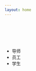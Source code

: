 ```yaml
---
layout: home
---
```

<!--index.md-->

<div class="container head" style="height:70px;">
</div>
<link href="./css/dialog.css" rel="stylesheet">

<div class="container">
	<input type="hidden" id="people_json" value='{"tutor":[{"id":"1","name":"李凤华","img":"./images/lifenghua.jpg","introduce":"李凤华，男，1966年3月出生，中国科学院信息工程研究所研究员、博士生导师，曾为北京电子科技学院教授、西安电子科技大学通信工程学院兼职教授、博士生导师，中国科学院“百人计划”学者。","span_id":"span_1"},{"id":"2","name":"牛犇","img":"./images/niubeng.jpg","introduce":"xxx","span_id":"span_2"},{"id":"3","name":"郭云川","img":"./images/guoyunchuan.jpg","introduce":"xxx","span_id":"span_3"}],"worker":[{"id":"1","name":"耿魁","img":"./images/gengkui.jpg","introduce":"xxx","span_id":"span_1"},{"id":"2","name":"张巧夺","img":"./images/zhangqiaoduo.jpg","introduce":"xxx","span_id":"span_2"},{"id":"3","name":"张玲翠","img":"./images/zhanglingcui.jpg","introduce":"xxx","span_id":"span_3"},{"id":"4","name":"周曙光","img":"./images/zhoushuguang.jpg","introduce":"xxx","span_id":"span_4"}],"student":[{"id":"1","name":"寇文龙","tutor":"李凤华研究员","img":"./images/kouwenlong.jpg","introduce":"寇文龙，男，1990年生，信息安全专业在读博士，熟练使用C、Shell脚本，熟悉Linux，热衷于探索操作系统的真相。","span_id":"span_1"},{"id":"2","name":"华佳烽","tutor":"李凤华研究员","img":"./images/huajiafeng.jpg","introduce":"华佳烽，西安电子科技大学密码学专业在读博士生，研究方向为隐私保护，主要聚焦于在线预诊断系统和远程医疗监测系统中的隐私泄露问题。","span_id":"span_2"},{"id":"3","name":"孙哲","tutor":"李凤华研究员","img":"./images/sunzhe.jpg","introduce":"孙哲，男，安徽安庆人，14级信息安全专业在读博士。研究方向隐私保护，爱好阅读、游泳。","span_id":"span_3"},{"id":"4","name":"陈黎丽","tutor":"李凤华研究员","img":"./images/chenlili.jpg","introduce":"陈黎丽，女，山东人，密码学专业在读博士生。本科毕业于南京信息工程大学，硕士毕业于兰州理工大学。目前主要进行采集策略方案的研究，对C语言有一定的了解。工作之余，热爱播音主持，喜欢瑜伽，游泳等运动。","span_id":"span_4"},{"id":"5","name":"王新宇","tutor":"李凤华研究员","img":"./images/wangxinyu.jpg","introduce":"王新宇，计算机专业系统与结构专业在读博士生，方向为隐私保护。主要研究移动客户端中用户隐私泄露问题。热爱编程，专注软件架构和面向对象语言理论。熟练使用各种编程IDE平台以及快捷键。常用C/C++、JAVA、Python语言开发。","span_id":"span_5"},{"id":"6","name":"李子孚","tutor":"李凤华研究员","img":"./images/lizifu.jpg","introduce":"李子孚，2014级硕士（2016级转博），访问控制方向，熟悉C、网络编程，java处于起步中~爱好养花、游泳、乒乓、轮滑。人生信条：仰望星空， 脚踏实地。","span_id":"span_6"},{"id":"27","name":"房梁","tutor":"方滨兴","img":"./images/fangliang.jpg","introduce":"山西太原人士，北京邮电大学2013级博士，研究方向是访问控制，马上要毕业加入NSP啦~~平时呢喜欢打打篮球，看看历史书~~","span_id":"span_27"},{"id":"7","name":"李勇俊","tutor":"李凤华研究员","img":"./images/liyongjun.jpg","introduce":"李勇俊，浙江丽水人，信工所2014级硕博连读研究生。个人理念：在纷繁复杂中保持内心的坚定、 笃实与从容， 始终做自己的主人。","span_id":"span_7"},{"id":"8","name":"刘子文","tutor":"郭云川副研究员","img":"./images/liuziwen.jpg","introduce":"刘子文，男，湖北咸宁人，2015级信息工程研究所计算机技术硕士，使用的编程语言是C语言，有一定的学习能力，喜欢的运动是羽毛球。","span_id":"span_8"},{"id":"9","name":"田博修","tutor":"李凤华研究员","img":"./images/tianboxiu.jpg","introduce":"田博修，研究生三年级，湖北荆州人。平时热爱游泳、篮球等运动，喜爱读书。熟练使用Java、Scala，有分布式计算、后台开发、多线程、异步I/O编程、数据挖掘和分析经验。","span_id":"span_9"},{"id":"5","name":"吕梦凡","tutor":"李凤华研究员","img":"./images/lvmengfan.jpg","introduce":"吕梦凡，福建宁德人，信息工程研究所2015级硕士研究生。熟悉使用Linux／C语言，研究内容为计算机网络相关方向。","span_id":"span_5"},{"id":"10","name":"陈鹏翔","tutor":"郭云川副研究员","img":"./images/chenpengxiang.jpg","introduce":"陈鹏翔，湖北人，16级专业硕士。爱好运动，旅游。比较熟悉java语言，对redis，以及spring，netty等开源框架比较感兴趣。","span_id":"span_10"},{"id":"11","name":"李凌","tutor":"李凤华研究员","img":"./images/liling.jpg","introduce":"李凌，湖南浏阳人，信息工程研究所五室NSP 2016级小硕士一枚。熟悉Linux C/C++。工作学习之余，爱好游泳、羽毛球等运动。","span_id":"span_11"},{"id":"12","name":"杨正坤","tutor":"郭云川副研究员","img":"./images/yangzhengkun.jpg","introduce":"杨正坤，热衷于ML/DL的amateur一枚，偏爱Python/C++，来自于美丽的火锅之城--重庆。钟爱的学习准则是--不偷懒，善独思。","span_id":"span_12"},{"id":"13","name":"李丁焱","tutor":"李凤华研究员","img":"./images/lidingyan.jpg","introduce":"李丁焱，山西临汾人，本科毕业于中央财经大学，16级学术硕士，踏实肯干，为人随和，希望未来的两年里能在李老师和各位老师以及师兄师姐们的悉心指导下，在科研和工程领域都能取得较大的进步。","span_id":"span_13"},{"id":"14","name":"金伟","tutor":"李凤华研究员","img":"./images/jinwei.jpg","introduce":"金伟，生源地为北京。目前是NSP组研二在读学生，本科是中央财经大学信息安全专业，于2016年大四进入NSP组，在工程组进行工程锻炼，在访问控制组结合理论进行研究，很喜欢组里努力向上的氛围。在今后，愿踏踏实实打好工程基础、提升论文水平，为组里做贡献、为自己积累实力，增强优势、填补短板。我喜欢舞蹈和运动，可以用在科研之余调节好自己，需要时娱乐大家，性格活泼开朗，认真负责，集体荣誉感强。","span_id":"span_14"},{"id":"15","name":"王瀚仪","tutor":"李凤华研究员","img":"./images/wanghanyi.jpg","introduce":"xxx","span_id":"span_15"},{"id":"16","name":"黄文博","tutor":"李凤华研究员","img":"./images/huangwenbo.jpg","introduce":"我来自山西太原，西安电子科技大学2016级计算机科学与技术专业在读硕士研究所，本科为燕山大学计算机科学与技术专业。目前在所里作为客座学生就读（2017年9月2日起）。对c++和c比较熟悉，喜欢数学和计算机。","span_id":"span_16"},{"id":"17","name":"陈佩","tutor":"李凤华研究员","img":"./images/chenpei.jpg","introduce":"陈佩，生于1993年，本科毕业自上海大学。平时业余时间多琢磨代码，喜欢看武侠小说和编程书籍。熟悉C/C++、Python、Java等常见语言，它们是我手中的刀和剑。","span_id":"span_17"},{"id":"18","name":"贺坤","tutor":"王竹副研究员","img":"./images/hekun.jpg","introduce":"贺坤，2017级硕士，，平时对linux c较为熟悉，组内做过天地一体化中的采集系统的相关工作。来自于安徽省安庆市。平时爱好运动，喜欢篮球、乒乓球、羽毛球等球类运动。","span_id":"span_18"},{"id":"19","name":"张晗","tutor":"郭云川副研究员","img":"./images/zhanghan.jpg","introduce":"张晗，安徽淮北人，毕业于四川大学，信息工程研究所五室硕士一年级在读，在组里实习期间参与了一些工程任务。喜欢旅游、运动。","span_id":"span_19"},{"id":"20","name":"尹沛捷","tutor":"李凤华研究员","img":"./images/yinpeijie.jpg","introduce":"尹沛捷，女，1995年3月生，陕西汉中人。2017年9月加入NSP。爱好广泛，钟爱体育运动，热别是羽毛球、篮球。","span_id":"span_20"},{"id":"21","name":"杨志东","tutor":"李凤华研究员","img":"./images/yangzhidong.jpg","introduce":"2017级计算机技术专业硕士，来自于辽宁锦州，毕业于哈尔滨工业大学(威海)，为人随和，求知欲强，喜欢运动，酷爱篮球。","span_id":"span_21"},{"id":"22","name":"诸天逸","tutor":"李凤华研究员","img":"./images/zhutianyi.jpg","introduce":"诸天逸，男，江苏无锡人，毕业于南京信息工程大学，现就读于中国科学院信息工程研究所，网络空间安全专业直博一年级。","span_id":"span_22"},{"id":"23","name":"袁青云","tutor":"王竹副研究员","img":"./images/yuanqingyun.jpg","introduce":"袁青云，男，湖北孝感人，2017级信息工程研究所信号与信息处理硕士，使用C语言、matlab编程，平时喜欢健身，看喜剧节目。","span_id":"span_23"},{"id":"24","name":"曹晓刚","tutor":"李凤华研究员","img":"./images/caoxiaogang.jpg","introduce":"曹晓刚，客座本科生，准NSPer，爱好打篮球，写文章，喜欢科比，喜欢他不服输的曼巴精神。喜欢随便写点东西，想起什么就写什么，也没啥流派，单纯的喜欢。喜欢猫狗等小动物。","span_id":"span_24"},{"id":"25","name":"李根","tutor":"郭云川副研究员","img":"./images/ligen.jpg","introduce":"我来自湖北鄂州，信息安全专业大四在读，目前在所里作为客座学生就读。对java和c比较熟悉，喜欢敲代码的感觉。作为有着一颗文艺心的理工男，除了唱歌没啥爱好。","span_id":"span_25"},{"id":"26","name":"童红明","tutor":"李凤华研究员","img":"./images/tonghongming.jpg","introduce":"童红明，湖北省赤壁市人，本科毕业于西安电子科技大学计算机科学与技术专业，现为西电计算机科学与技术专业研二硕士，信工所客座学生，热衷于移动端与前端开发，在NSP组内负责天地一体化管控平台前端开发。","span_id":"span_26"}]}' />
	<div class="row-xs-12" >
        <div class="col-xs-3 col-sm-3" > 
		<ul>
            <li class="list-group-item"><span id="tutor_c" style="cursor:pointer">导师</span></li>
            <li class="list-group-item"><span id="worker_c" style="cursor:pointer">员工</span></li>
            <li class="list-group-item"><span id="student_c" style="cursor:pointer">学生</span></li>
        </ul>
        </div>
        <div class="col-xs-9 col-sm-9">
			<table class="table">
				<caption id="caption"></caption>
				<tbody id="tbody">
				</tbody>
			</table>
        </div>
    </div>
</div>


<div class="dialog dialog_add" style="display: hidden;">
	<section class="dial_close"></section>
	<div id="img" style="text-align:center;margin-top:10px;"></div>
	<div id="name" style="text-align:center;margin-top:10px;"></div>
	<div id="student" style="text-align:center;margin-top:10px;"></div>
	<div id="tutor" style="text-align:center;margin-top:10px;"></div>
	<div id="introduce" style="margin-top:10px;margin-left:10px;margin-right:10px;"></div>
</div>
<script type="text/javascript">
	function f(str){
		if(str=="tutor")
			w = $("#caption")[0].innerHTML='导师';
		else if(str=="worker")
			w = $("#caption")[0].innerHTML='员工';
		else if(str=="student")
			w = $("#caption")[0].innerHTML='学生';
		w = $("#caption").width();
		$("#tbody")[0].innerHTML="";
		//列数
		var col_count = parseInt(w/80);
		var a = eval('(' + $("#people_json")[0].value + ')');
		var tutor_count = a[str].length
		//行数
		var row_count = parseInt(tutor_count/col_count+1);
		for(i=0;i<row_count;i++){
			var row = document.createElement('tr'); //创建行 
			for(j=0;j<col_count;j++){
				if(i*col_count+j>=tutor_count){
					break;
				}else{
					var idCell = document.createElement('td');
					idCell.innerHTML = "<span class='span_c' id="+a[str][i*col_count+j]['span_id']+" style='cursor:pointer;'>"+a[str][i*col_count+j]['name']+"</span>"; //填充数据 
					row.appendChild(idCell); 
				}
			}
			tbody.appendChild(row);
		}
		$(".span_c").click(function(){
			var id = $(this)[0].id;
			var a = eval('(' + $("#people_json")[0].value + ')');
			var str;
			if($("#caption")[0].innerHTML=='导师')
				str="tutor";
			else if($("#caption")[0].innerHTML=='员工')
				str="worker";
			else if($("#caption")[0].innerHTML=='学生')
				str="student";
			for(i=0;i<a[str].length;i++){
				if(a[str][i]['span_id']==id){
					var obj=a[str][i];
					break;
				}
			}
			$(".dialog").show(100,function(){
				$(".dialog").addClass("dialog_add");
				$(".dial_close").addClass("dial_close_add");
				$(".dial_area").focus();
				$(".dial_close").removeClass("dial_close_add");
				$("#img")[0].innerHTML='<img src='+obj['img']+' style="margin:0;auto;width:145px;height:200px;">';
				$("#tutor")[0].innerHTML='';
				$("#student")[0].innerHTML='';
				$("#name")[0].innerHTML='<h2 style="margin:0;auto;">'+obj['name']+'</h2>';
				if(str=='tutor'){
					if(obj["student"] != undefined)
						$("#student")[0].innerHTML='<h3 style="margin:0;auto;">学生：'+obj['student']+'</h3>';
				}else if(str=='student'){
					if(obj["tutor"] != undefined )
					$("#tutor")[0].innerHTML='<h3 style="margin:0;auto;">导师：'+obj['tutor']+'</h3>';
				}
				$("#introduce")[0].innerHTML=obj['introduce'];
			});
		});
		$(".dial_close").click(function(){
				$("#introduce")[0].innerHTML='';
			$(this).addClass("dial_close_add");
			$(".dialog").delay(100).hide(400,function(){
				$(".dialog").removeClass("dialog_add");
				$(".dial_close").addClass("dial_close_add");
			});
		});
	}

	function tutor(){
		f('tutor');
	}
	function worker(){
		f('worker');
	}
	function student(){
		f('student');
	}
	$("#tutor_c").click(tutor);
	$("#worker_c").click(worker);
	$("#student_c").click(student);
	
	$(document).ready(function(){
		tutor();
		$(window).resize(function(){
			if($("#caption")[0].innerHTML=='导师')
				tutor()
			else if($("#caption")[0].innerHTML=='员工')
				worker()
			else if($("#caption")[0].innerHTML=='学生')
				student();
			
		});
	});
</script>

<!--End index.html-->
